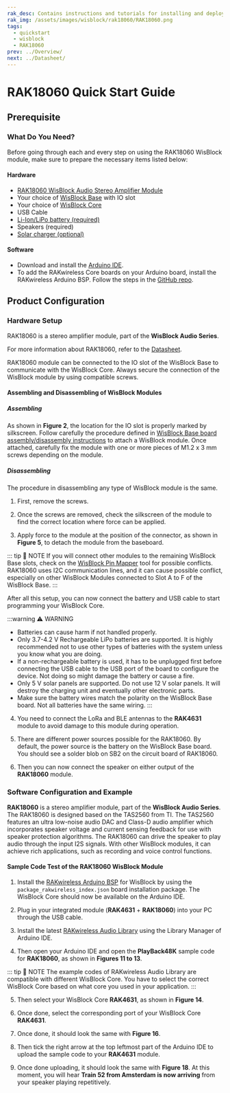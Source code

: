 ```yaml
---
rak_desc: Contains instructions and tutorials for installing and deploying your RAK18060. Instructions are written in a detailed and step-by-step manner for an easier experience in setting up your device. Aside from the hardware configuration, it also contains a software setup that includes detailed example codes that will help you get started.
rak_img: /assets/images/wisblock/rak18060/RAK18060.png
tags:
  - quickstart
  - wisblock
  - RAK18060
prev: ../Overview/
next: ../Datasheet/
---
```


# RAK18060 Quick Start Guide

## Prerequisite

### What Do You Need?

Before going through each and every step on using the RAK18060 WisBlock module, make sure to prepare the necessary items listed below:

#### Hardware

- [RAK18060 WisBlock Audio Stereo Amplifier Module](https://store.rakwireless.com/products/5-6w-stereo-amplifier-texas-instruments-tas2560-rak18060?utm_source=RAK18060&utm_medium=Document&utm_campaign=BuyFromStore)
- Your choice of [WisBlock Base](https://store.rakwireless.com/collections/wisblock-base) with IO slot
- Your choice of [WisBlock Core](https://store.rakwireless.com/collections/wisblock-core)
- USB Cable
- [Li-Ion/LiPo battery (required)](https://store.rakwireless.com/collections/wisblock-accessory/products/battery-connector-cable?utm_source=BatteryConnector&utm_medium=Document&utm_campaign=BuyFromStore)
- Speakers (required)
- [Solar charger (optional)](https://store.rakwireless.com/collections/wisblock-accessory/products/solar-panel-connector-cable?utm_source=SolarPanelConnector&utm_medium=Document&utm_campaign=BuyFromStore)

#### Software

- Download and install the [Arduino IDE](https://www.arduino.cc/en/Main/Software).
- To add the RAKwireless Core boards on your Arduino board, install the RAKwireless Arduino BSP. Follow the steps in the [GitHub repo](https://github.com/RAKWireless/RAKwireless-Arduino-BSP-Index).

## Product Configuration

### Hardware Setup

RAK18060 is a stereo amplifier module, part of the **WisBlock Audio Series**.

For more information about RAK18060, refer to the [Datasheet](../Datasheet/).

RAK18060 module can be connected to the IO slot of the WisBlock Base to communicate with the WisBlock Core. Always secure the connection of the WisBlock module by using compatible screws.

<rk-img
  src="/assets/images/wisblock/rak18060/quickstart/rak18060_assembly.png"
  width="60%"
  caption="RAK18060 connection to WisBlock Base"
/>

#### Assembling and Disassembling of WisBlock Modules

##### Assembling

As shown in **Figure 2**, the location for the IO slot is properly marked by silkscreen. Follow carefully the procedure defined in [WisBlock Base board assembly/disassembly instructions](https://docs.rakwireless.com/Knowledge-Hub/Learn/RAK5005-O-Baseboard-Installation-Guide/) to attach a WisBlock module. Once attached, carefully fix the module with one or more pieces of M1.2 x 3&nbsp;mm screws depending on the module.

<rk-img
  src="/assets/images/wisblock/rak18060/quickstart/RAK18060_mounting.png"
  width="70%"
  caption="RAK18060 connection to WisBlock Base"
/>


##### Disassembling

The procedure in disassembling any type of WisBlock module is the same.

1. First, remove the screws.

<rk-img
  src="/assets/images/wisblock/rak18060/quickstart/16.removing-screws.png"
  width="70%"
  caption="Removing screws from the WisBlock module"
/>

2. Once the screws are removed, check the silkscreen of the module to find the correct location where force can be applied.

<rk-img
  src="/assets/images/wisblock/rak18060/quickstart/17.detaching-silkscreen.png"
  width="70%"
  caption="Detaching silkscreen on the WisBlock module"
/>

3. Apply force to the module at the position of the connector, as shown in **Figure 5**, to detach the module from the baseboard.

<rk-img
  src="/assets/images/wisblock/rak18060/quickstart/18.detaching-module.png"
  width="70%"
  caption="Applying even forces on the proper location of a WisBlock module"
/>

::: tip 📝 NOTE
If you will connect other modules to the remaining WisBlock Base slots, check on the [WisBlock Pin Mapper](https://docs.rakwireless.com/Knowledge-Hub/Pin-Mapper/) tool for possible conflicts. RAK18060 uses I2C communication lines, and it can cause possible conflict, especially on other WisBlock Modules connected to Slot A to F of the WisBlock Base.
:::

After all this setup, you can now connect the battery and USB cable to start programming your WisBlock Core.

:::warning ⚠️ WARNING
- Batteries can cause harm if not handled properly.
- Only 3.7-4.2&nbsp;V Rechargeable LiPo batteries are supported. It is highly recommended not to use other types of batteries with the system unless you know what you are doing.
- If a non-rechargeable battery is used, it has to be unplugged first before connecting the USB cable to the USB port of the board to configure the device. Not doing so might damage the battery or cause a fire.
- Only 5&nbsp;V solar panels are supported. Do not use 12&nbsp;V solar panels. It will destroy the charging unit and eventually other electronic parts.
- Make sure the battery wires match the polarity on the WisBlock Base board. Not all batteries have the same wiring.
:::

4. You need to connect the LoRa and BLE antennas to the **RAK4631** module to avoid damage to this module during operation.

<rk-img
  src="/assets/images/wisblock/rak18060/quickstart/Arduino_Example_13.png"
  width="50%"
  caption="LoRa and BLE antennas connection to RAK4631 module"
/>

5. There are different power sources possible for the RAK18060. By default, the power source is the battery on the WisBlock Base board. You should see a solder blob on SB2 on the circuit board of RAK18060.

<rk-img
  src="/assets/images/wisblock/rak18060/quickstart/Arduino_Example_11.png"
  width="60%"
  caption="Power Select Diagram for RAK18060"
/>

<rk-img
  src="/assets/images/wisblock/rak18060/quickstart/Arduino_Example_10.png"
  width="60%"
  caption="Solder portion for SB2 of RAK18060"
/>

6. Then you can now connect the speaker on either output of the **RAK18060** module.

<rk-img
  src="/assets/images/wisblock/rak18060/quickstart/Arduino_Example_12.png"
  width="60%"
  caption="Speaker output portions of RAK18060 module"
/>

### Software Configuration and Example

**RAK18060** is a stereo amplifier module, part of the **WisBlock Audio Series**. The RAK18060 is designed based on the TAS2560 from TI. The TAS2560 features an ultra low-noise audio DAC and Class-D audio amplifier which incorporates speaker voltage and current sensing feedback for use with speaker protection algorithms. The RAK18060 can drive the speaker to play audio through the input I2S signals. With other WisBlock modules, it can achieve rich applications, such as recording and voice control functions.

#### Sample Code Test of the RAK18060 WisBlock Module

1. Install the [RAKwireless Arduino BSP](https://github.com/RAKWireless/RAKwireless-Arduino-BSP-Index) for WisBlock by using the `package_rakwireless_index.json` board installation package. The WisBlock Core should now be available on the Arduino IDE.

2. Plug in your integrated module (**RAK4631** + **RAK18060**) into your PC through the USB cable.

3. Install the latest [RAKwireless Audio Library](https://github.com/RAKWireless/RAKwireless-Audio-library) using the Library Manager of Arduino IDE.

<rk-img
  src="/assets/images/wisblock/rak18060/quickstart/rakwireless_audio_library.png"
  width="100%"
  caption="RAKwireless Audio Library"
/>

4. Then open your Arduino IDE and open the **PlayBack48K** sample code for **RAK18060**, as shown in **Figures 11 to 13**.

::: tip 📝 NOTE
The example codes of RAKwireless Audio Library are compatible with different WisBlock Core. You have to select the correct WisBlock Core based on what core you used in your application.
:::

<rk-img
  src="/assets/images/wisblock/rak18060/quickstart/Arduino_Example_1.png"
  width="100%"
  caption="Arduino IDE"
/>

<rk-img
  src="/assets/images/wisblock/rak18060/quickstart/Arduino_Example_2.png"
  width="100%"
  caption="Selecting the PlayBack48K Sample Code"
/>

<rk-img
  src="/assets/images/wisblock/rak18060/quickstart/Arduino_Example_3.png"
  width="100%"
  caption="PlayBack48K Sample Code"
/>

5. Then select your WisBlock Core **RAK4631**, as shown in **Figure 14**.

<rk-img
  src="/assets/images/wisblock/rak18060/quickstart/Arduino_Example_4.png"
  width="100%"
  caption="Selecting the RAK4631 WisBlock Core board"
/>

6. Once done, select the corresponding port of your WisBlock Core **RAK4631**.

<rk-img
  src="/assets/images/wisblock/rak18060/quickstart/Arduino_Example_5.png"
  width="100%"
  caption="Selecting the port of RAK4631"
/>

7. Once done, it should look the same with **Figure 16**.

<rk-img
  src="/assets/images/wisblock/rak18060/quickstart/Arduino_Example_6.png"
  width="100%"
  caption="Selected board and port of RAK4631"
/>

8. Then tick the right arrow at the top leftmost part of the Arduino IDE to upload the sample code to your **RAK4631** module.

<rk-img
  src="/assets/images/wisblock/rak18060/quickstart/Arduino_Example_7.png"
  width="100%"
  caption="Uploading the PlayBack48K sample code to your RAK4631"
/>

9. Once done uploading, it should look the same with **Figure 18**. At this moment, you will hear **Train 52 from Amsterdam is now arriving** from your speaker playing repetitively.

<rk-img
  src="/assets/images/wisblock/rak18060/quickstart/Arduino_Example_9.png"
  width="100%"
  caption="Programmed RAK4631"
/>

